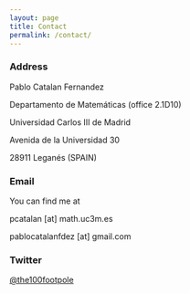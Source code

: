 ```yaml
---
layout: page
title: Contact
permalink: /contact/
---
```


### Address
Pablo Catalan Fernandez

Departamento de Matemáticas (office 2.1D10)

Universidad Carlos III de Madrid

Avenida de la Universidad 30

28911 Leganés (SPAIN)


### Email
You can find me at 


pcatalan [at] math.uc3m.es

pablocatalanfdez [at] gmail.com


### Twitter

[@the100footpole](http://twitter.com/the100footpole)
